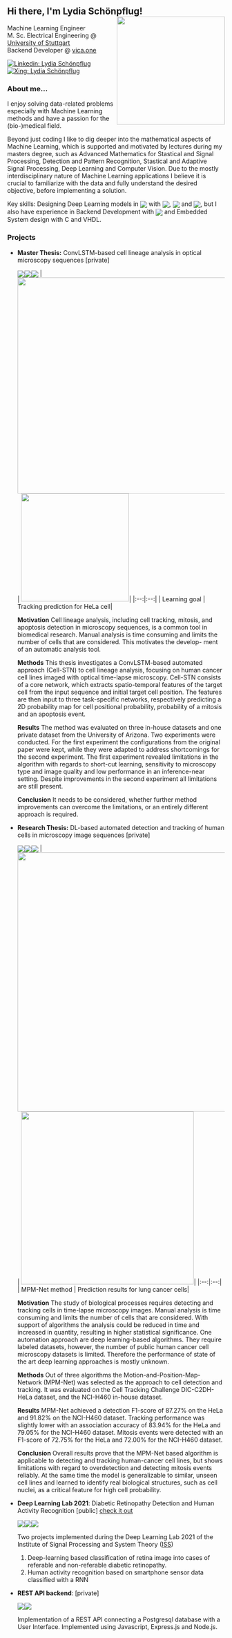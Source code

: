 <h2> Hi there, I'm Lydia Schönpflug! <img align='right' src="https://user-images.githubusercontent.com/62755943/167626161-d15e046b-4cd9-4cfc-b8d5-3d225400697a.png" width="250"> </h2> 
<p>Machine Learning Engineer </br>
M. Sc. Electrical Engineering @ <a href="https://www.uni-stuttgart.de/en/">University of Stuttgart</a></br>Backend Developer @ <a href="https://vica.one">vica.one</a>
</p>
<!---<img align='right' src="https://user-images.githubusercontent.com/62755943/167622812-d977ea06-8e88-40c8-8dc2-0352de13893d.png" width="250"> --->

[![Linkedin: Lydia Schönpflug](https://img.shields.io/badge/-LinkedIn-blue?style=plastic&logo=linkedin)](https://www.linkedin.com/in/lydia-schoenpflug)
[![Xing: Lydia Schönpflug](https://img.shields.io/badge/-Xing-3b8071?style=plastic&logo=xing)](https://www.xing.com/profile/Lydia_Schoenpflug)


### About me...  
I enjoy solving data-related problems especially with Machine Learning methods and have a passion for the (bio-)medical field.

Beyond just coding I like to dig deeper into the mathematical aspects of Machine Learning, which is supported and motivated by lectures during my masters degree, such as Advanced Mathematics for Stastical and Signal Processing, Detection and Pattern Recognition, Stastical and Adaptive Signal Processing, Deep Learning and Computer Vision.
Due to the mostly interdisciplinary nature of Machine Learning applications I believe it is crucial to familiarize with the data and fully understand the desired objective, before implementing a solution.

Key skills: Designing Deep Learning models in <img align='center' src="https://img.shields.io/badge/Python-000000?style=flat&logo=python"> with <img align='center' src="https://img.shields.io/badge/Tensorflow-000000?style=flat&logo=tensorflow">, <img align='center' src="https://img.shields.io/badge/OpenCV-000000?style=flat&logo=opencv"> and <img align='center' src="https://img.shields.io/badge/PyTorch-000000?style=flat&logo=pytorch">, but I also have experience in Backend Development with <img align='center' src="https://img.shields.io/badge/Javascript-000000?style=flat&logo=javascript"> and Embedded System design with C and VHDL.

### Projects
* **Master Thesis:** ConvLSTM-based cell lineage analysis in optical microscopy sequences [private]

  <img align='center' src="https://img.shields.io/badge/Python-000000?style=flat&logo=python"><img align='center' src="https://img.shields.io/badge/Tensorflow-000000?style=flat&logo=tensorflow"><img align='center' src="https://img.shields.io/badge/OpenCV-000000?style=flat&logo=opencv">
  | <img src="https://user-images.githubusercontent.com/62755943/167618346-8dc670e0-b50b-4567-954c-82afdb6b5e5e.png" width="500">| <img src="https://user-images.githubusercontent.com/62755943/167620269-1597cab2-3f71-4e1a-a71d-e61f6cb1b031.gif" width="250">|
  |:--:|:--:| 
  | Learning goal | Tracking prediction for HeLa cell|

  **Motivation** Cell lineage analysis, including cell tracking, mitosis, and apoptosis detection in microscopy sequences, is a common tool in biomedical research. Manual analysis is time consuming and limits the number of cells that are considered. This motivates the develop- ment of an automatic analysis tool.

  **Methods** This thesis investigates a ConvLSTM-based automated approach (Cell-STN) to cell lineage analysis, focusing on human cancer cell lines imaged with optical time-lapse microscopy. Cell-STN consists of a core network, which extracts spatio-temporal features of the target cell from the input sequence and initial target cell position. The features are then input to three task-specific networks, respectively predicting a 2D probability map for cell positional probability, probability of a mitosis and an apoptosis event.

  **Results** The method was evaluated on three in-house datasets and one private dataset from the University of Arizona. Two experiments were conducted. For the first experiment the configurations from the original paper were kept, while they were adapted to address shortcomings for the second experiment. The first experiment revealed limitations in the algorithm with regards to short-cut learning, sensitivity to microscopy type and image quality and low performance in an inference-near setting. Despite improvements in the second experiment all limitations are still present.

  **Conclusion** It needs to be considered, whether further method improvements can overcome the limitations, or an entirely different approach is required.

* **Research Thesis:** DL-based automated detection and tracking of human cells in microscopy image sequences [private]
  
  <img align='center' src="https://img.shields.io/badge/Python-000000?style=flat&logo=python"><img align='center' src="https://img.shields.io/badge/PyTorch-000000?style=flat&logo=pytorch"><img align='center' src="https://img.shields.io/badge/OpenCV-000000?style=flat&logo=opencv">
  | <img src="https://user-images.githubusercontent.com/62755943/167648765-ec0f7ffd-9cd2-4913-aa57-a8287b4090d7.jpg" width="600">| <img src="https://user-images.githubusercontent.com/62755943/167648884-941b92f3-a9ac-4544-a93d-6222c8a541ff.gif" width="400">|
  |:--:|:--:| 
  | MPM-Net method | Prediction results for lung cancer cells|

  **Motivation** The study of biological processes requires detecting and tracking cells in time-lapse microscopy images. Manual analysis is time consuming and limits the number of cells that are considered. With support of algorithms the analysis could be reduced in time and increased in quantity, resulting in higher statistical significance. One automation approach are deep learning-based algorithms. They require labeled datasets, however, the number of public human cancer cell microscopy datasets is limited. Therefore the performance of state of the art deep learning approaches is mostly unknown. 
  
   **Methods** Out of three algorithms the Motion-and-Position-Map-Network (MPM-Net) was selected as the approach to cell detection and tracking. It was evaluated on the Cell Tracking Challenge DIC-C2DH-HeLa dataset, and the NCI-H460 in-house dataset.

  **Results** MPM-Net achieved a detection F1-score of 87.27% on the HeLa and 91.82% on the NCI-H460 dataset. Tracking performance was slightly lower with an association accuracy of 83.94% for the HeLa and 79.05% for the NCI-H460 dataset. Mitosis events were detected with an F1-score of 72.75% for the HeLa and 72.00% for the NCI-H460 dataset.
  
  **Conclusion** Overall results prove that the MPM-Net based algorithm is applicable to detecting and tracking human-cancer cell lines, but shows limitations with regard to overdetection and detecting mitosis events reliably. At the same time the model is generalizable to similar, unseen cell lines and learned to identify real biological structures, such as cell nuclei, as a critical feature for high cell probability. 
  
* **Deep Learning Lab 2021**: Diabetic Retinopathy Detection and Human Activity Recognition [public] [check it out](https://github.com/lely475/Deep-Learning-Lab-2021)
  
  <img align='center' src="https://img.shields.io/badge/Python-000000?style=flat&logo=python"><img align='center' src="https://img.shields.io/badge/Tensorflow-000000?style=flat&logo=tensorflow"><img align='center' src="https://img.shields.io/badge/OpenCV-000000?style=flat&logo=opencv">

  Two projects implemented during the Deep Learning Lab 2021 of the Institute of Signal Processing and System Theory ([ISS](https://www.iss.uni-stuttgart.de/en/)) 
  1. Deep-learning based classification of retina image into cases of referable and non-referable diabetic retinopathy. 
  2. Human activity recognition based on smartphone sensor data classified with a RNN
* **REST API backend**: [private]
  
  <img align='center' src="https://img.shields.io/badge/Javascript-000000?style=flat&logo=javascript"><img align='center' src="https://img.shields.io/badge/Express.js-000000?style=flat&logo=express">

  Implementation of a REST API connecting a Postgresql database with a User Interface. Implemented using Javascript, Express.js and Node.js.
